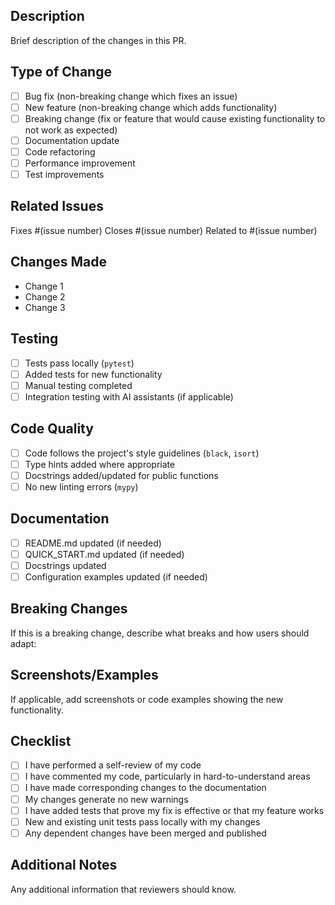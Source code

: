 ## Description
Brief description of the changes in this PR.

## Type of Change
- [ ] Bug fix (non-breaking change which fixes an issue)
- [ ] New feature (non-breaking change which adds functionality)
- [ ] Breaking change (fix or feature that would cause existing functionality to not work as expected)
- [ ] Documentation update
- [ ] Code refactoring
- [ ] Performance improvement
- [ ] Test improvements

## Related Issues
Fixes #(issue number)
Closes #(issue number)
Related to #(issue number)

## Changes Made
- Change 1
- Change 2
- Change 3

## Testing
- [ ] Tests pass locally (`pytest`)
- [ ] Added tests for new functionality
- [ ] Manual testing completed
- [ ] Integration testing with AI assistants (if applicable)

## Code Quality
- [ ] Code follows the project's style guidelines (`black`, `isort`)
- [ ] Type hints added where appropriate
- [ ] Docstrings added/updated for public functions
- [ ] No new linting errors (`mypy`)

## Documentation
- [ ] README.md updated (if needed)
- [ ] QUICK_START.md updated (if needed)
- [ ] Docstrings updated
- [ ] Configuration examples updated (if needed)

## Breaking Changes
If this is a breaking change, describe what breaks and how users should adapt:

## Screenshots/Examples
If applicable, add screenshots or code examples showing the new functionality.

## Checklist
- [ ] I have performed a self-review of my code
- [ ] I have commented my code, particularly in hard-to-understand areas
- [ ] I have made corresponding changes to the documentation
- [ ] My changes generate no new warnings
- [ ] I have added tests that prove my fix is effective or that my feature works
- [ ] New and existing unit tests pass locally with my changes
- [ ] Any dependent changes have been merged and published

## Additional Notes
Any additional information that reviewers should know.